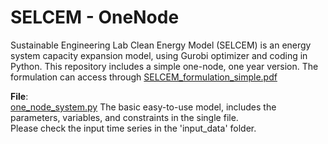 # SELCEM - OneNode
Sustainable Engineering Lab Clean Energy Model (SELCEM) is an energy system capacity expansion model, using Gurobi optimizer and coding in Python. 
This repository includes a simple one-node, one year version. 
The formulation can access through [SELCEM_formulation_simple.pdf](https://github.com/SEL-Columbia/SELCEM-OneNode/blob/master/SELCEM_formulation_simple.pdf)

**File**: <br />
[one_node_system.py](https://github.com/SEL-Columbia/SELCEM-OneNode/blob/master/one_node_system.py) The basic easy-to-use model, includes the parameters, variables, and constraints in the single file. <br />
Please check the input time series in the 'input_data' folder.

